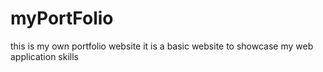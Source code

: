 # myPortFolio
this is my own portfolio website
it is a basic website to showcase my web application skills

